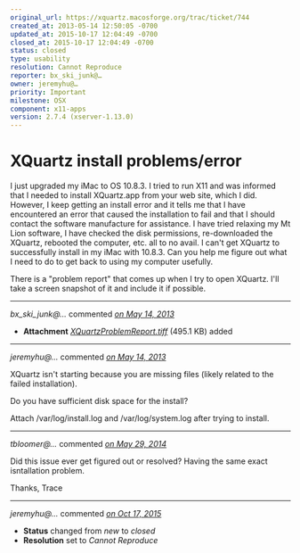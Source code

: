 ```yaml
---
original_url: https://xquartz.macosforge.org/trac/ticket/744
created_at: 2013-05-14 12:50:05 -0700
updated_at: 2015-10-17 12:04:49 -0700
closed_at: 2015-10-17 12:04:49 -0700
status: closed
type: usability
resolution: Cannot Reproduce
reporter: bx_ski_junk@…
owner: jeremyhu@…
priority: Important
milestone: OSX
component: x11-apps
version: 2.7.4 (xserver-1.13.0)
---
```


XQuartz install problems/error
==============================


I just upgraded my iMac to OS 10.8.3. I tried to run X11 and was informed that I needed to install XQuartz.app from your web site, which I did. However, I keep getting an install error and it tells me that I have encountered an error that caused the installation to fail and that I should contact the software manufacture for assistance. I have tried relaxing my Mt Lion software, I have checked the disk permissions, re-downloaded the XQuartz, rebooted the computer, etc. all to no avail. I can't get XQuartz to successfully install in my iMac with 10.8.3. Can you help me figure out what I need to do to get back to using my computer usefully.

There is a "problem report" that comes up when I try to open XQuartz. I'll take a screen snapshot of it and include it if possible.



---

*bx\_ski\_junk@…* commented *[on May 14, 2013](https://xquartz.macosforge.org/trac/attachment/ticket/744/XQuartzProblemReport.tiff "May 14, 2013 at 12:50 PM PDT")*

-   **Attachment** *[XQuartzProblemReport.tiff](../attachment/ticket/744/XQuartzProblemReport.tiff)* (495.1 KB) added



---

*jeremyhu@…* commented *[on May 14, 2013](https://xquartz.macosforge.org/trac/ticket/744#comment:1 "May 14, 2013 at 4:46 PM PDT")*

XQuartz isn't starting because you are missing files (likely related to the failed installation).

Do you have sufficient disk space for the install?

Attach /var/log/install.log and /var/log/system.log after trying to install.



---

*tbloomer@…* commented *[on May 29, 2014](https://xquartz.macosforge.org/trac/ticket/744#comment:2 "May 29, 2014 at 2:00 PM PDT")*

Did this issue ever get figured out or resolved?
Having the same exact isntallation problem.

Thanks,
Trace



---

*jeremyhu@…* commented *[on Oct 17, 2015](https://xquartz.macosforge.org/trac/ticket/744#comment:414 "October 17, 2015 at 12:04 PM PDT")*

-   **Status** changed from *new* to *closed*
-   **Resolution** set to *Cannot Reproduce*



